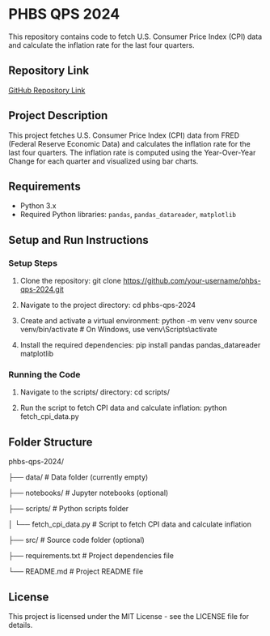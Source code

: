 # PHBS QPS 2024

This repository contains code to fetch U.S. Consumer Price Index (CPI) data and calculate the inflation rate for the last four quarters.

## Repository Link
[GitHub Repository Link](https://github.com/your-username/phbs-qps-2024)

## Project Description

This project fetches U.S. Consumer Price Index (CPI) data from FRED (Federal Reserve Economic Data) and calculates the inflation rate for the last four quarters. The inflation rate is computed using the Year-Over-Year Change for each quarter and visualized using bar charts.

## Requirements

- Python 3.x
- Required Python libraries: `pandas`, `pandas_datareader`, `matplotlib`

## Setup and Run Instructions

### Setup Steps

1. Clone the repository:
   git clone https://github.com/your-username/phbs-qps-2024.git

2. Navigate to the project directory:
   cd phbs-qps-2024

3. Create and activate a virtual environment:
   python -m venv venv
   source venv/bin/activate  # On Windows, use venv\Scripts\activate

4. Install the required dependencies:
   pip install pandas pandas_datareader matplotlib

### Running the Code

1. Navigate to the scripts/ directory:
   cd scripts/

2. Run the script to fetch CPI data and calculate inflation:
   python fetch_cpi_data.py

## Folder Structure

phbs-qps-2024/

├── data/          # Data folder (currently empty)

├── notebooks/     # Jupyter notebooks (optional)

├── scripts/       # Python scripts folder

│   └── fetch_cpi_data.py  # Script to fetch CPI data and calculate inflation

├── src/           # Source code folder (optional)

├── requirements.txt  # Project dependencies file

└── README.md      # Project README file

## License

This project is licensed under the MIT License - see the LICENSE file for details.


